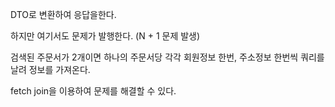 DTO로 변환하여 응답을한다.

하지만 여기서도 문제가 발행한다. (N + 1 문제 발생)

검색된 주문서가 2개이면 하나의 주문서당 각각 회원정보 한번, 주소정보 한번씩 쿼리를 날려 정보를 가져온다.

fetch join을 이용하여 문제를 해결할 수 있다.